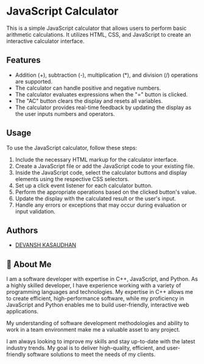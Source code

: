 # JavaScript Calculator

This is a simple JavaScript calculator that allows users to perform basic arithmetic calculations. It utilizes HTML, CSS, and JavaScript to create an interactive calculator interface.

## Features

- Addition (+), subtraction (-), multiplication (*), and division (/) operations are supported.
- The calculator can handle positive and negative numbers.
- The calculator evaluates expressions when the "=" button is clicked.
- The "AC" button clears the display and resets all variables.
- The calculator provides real-time feedback by updating the display as the user inputs numbers and operators.

## Usage

To use the JavaScript calculator, follow these steps:

1. Include the necessary HTML markup for the calculator interface.
2. Create a JavaScript file or add the JavaScript code to your existing file.
3. Inside the JavaScript code, select the calculator buttons and display elements using the respective CSS selectors.
4. Set up a click event listener for each calculator button.
5. Perform the appropriate operations based on the clicked button's value.
6. Update the display with the calculated result or the user's input.
7. Handle any errors or exceptions that may occur during evaluation or input validation.

## Authors

- [DEVANSH KASAUDHAN](https://www.linkedin.com/in/devansh-kasaudhan-a071a4204/)

## 🚀 About Me

I am a software developer with expertise in C++, JavaScript, and Python. As a highly skilled developer, I have experience working with a variety of programming languages and technologies. My expertise in C++ allows me to create efficient, high-performance software, while my proficiency in JavaScript and Python enables me to build user-friendly, interactive web applications. 

My understanding of software development methodologies and ability to work in a team environment make me a valuable asset to any project. 

I am always looking to improve my skills and stay up-to-date with the latest industry trends. My goal is to deliver high-quality, efficient, and user-friendly software solutions to meet the needs of my clients.


